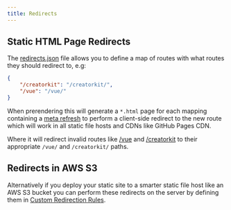 ```yaml
---
title: Redirects
---
```


## Static HTML Page Redirects

The [redirects.json](https://github.com/NetCoreTemplates/razor-press/tree/main/Letterbook.Docs/redirects.json) file allows you to
define a map of routes with what routes they should redirect to, e.g:

```json
{
    "/creatorkit": "/creatorkit/",
    "/vue": "/vue/"
}
```

When prerendering this will generate a `*.html` page for each mapping containing a 
[meta refresh](https://www.w3.org/TR/WCAG20-TECHS/H76.html) to perform a client-side redirect to the new route which will
work in all static file hosts and CDNs like GitHub Pages CDN.

Where it will redirect invalid routes like [/vue](https://razor-press.web-templates.io/vue) and
[/creatorkit](https://razor-press.web-templates.io/creatorkit) to their appropriate `/vue/` and `/creatorkit/` paths.

## Redirects in AWS S3

Alternatively if you deploy your static site to a smarter static file host like an AWS S3 bucket you can perform these
redirects on the server by defining them in 
[Custom Redirection Rules](https://docs.aws.amazon.com/AmazonS3/latest/userguide/how-to-page-redirect.html).

